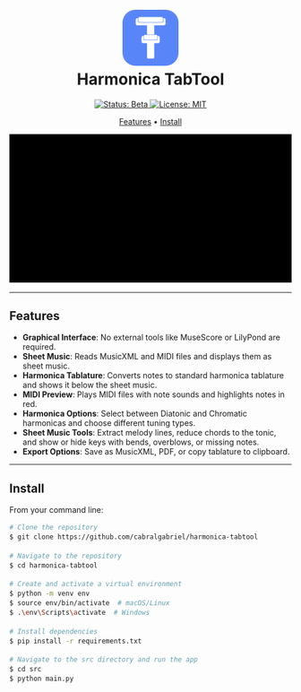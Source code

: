 <h1 align="center">
  <br>
  <img src="https://raw.githubusercontent.com/cabralgabriel/harmonica-tabtool/main/assets/harmonica-tabtool-icon.png" alt="Harmonica TabTool" width="100">
  <br>
  Harmonica TabTool
  <br>
</h1>

<p align="center">
  <a href="">
      <img src="https://img.shields.io/badge/status-beta-blue" alt="Status: Beta">
  </a>
  <a href="https://github.com/cabralgabriel/harmonica-tabtool?tab=MIT-1-ov-file">
    <img src="https://img.shields.io/badge/license-MIT-green" alt="License: MIT">
  </a>
</p>

<p align="center">
  <a href="#features">Features</a> •
  <a href="#install">Install</a>
</p>

<p align="center">
  <img src="https://raw.githubusercontent.com/cabralgabriel/harmonica-tabtool/main/assets/harmonica-tabtool.gif" alt="Screenshot">
</p>

---

## Features

- **Graphical Interface**: No external tools like MuseScore or LilyPond are required.
- **Sheet Music**: Reads MusicXML and MIDI files and displays them as sheet music.
- **Harmonica Tablature**: Converts notes to standard harmonica tablature and shows it below the sheet music.
- **MIDI Preview**: Plays MIDI files with note sounds and highlights notes in red.
- **Harmonica Options**: Select between Diatonic and Chromatic harmonicas and choose different tuning types.
- **Sheet Music Tools**: Extract melody lines, reduce chords to the tonic, and show or hide keys with bends, overblows, or missing notes.
- **Export Options**: Save as MusicXML, PDF, or copy tablature to clipboard.

---

## Install

From your command line:

```bash
# Clone the repository
$ git clone https://github.com/cabralgabriel/harmonica-tabtool

# Navigate to the repository
$ cd harmonica-tabtool

# Create and activate a virtual environment
$ python -m venv env
$ source env/bin/activate  # macOS/Linux
$ .\env\Scripts\activate  # Windows

# Install dependencies
$ pip install -r requirements.txt

# Navigate to the src directory and run the app
$ cd src
$ python main.py
